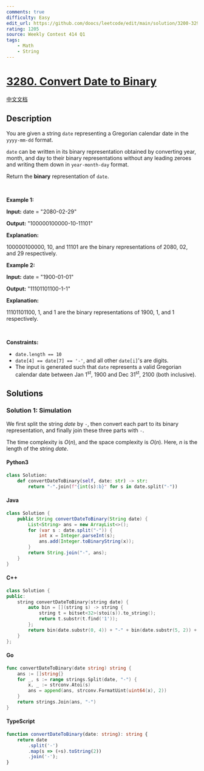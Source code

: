 ```yaml
---
comments: true
difficulty: Easy
edit_url: https://github.com/doocs/leetcode/edit/main/solution/3200-3299/3280.Convert%20Date%20to%20Binary/README_EN.md
rating: 1205
source: Weekly Contest 414 Q1
tags:
    - Math
    - String
---
```


<!-- problem:start -->

# [3280. Convert Date to Binary](https://leetcode.com/problems/convert-date-to-binary)

[中文文档](/solution/3200-3299/3280.Convert%20Date%20to%20Binary/README.md)

## Description

<!-- description:start -->

<p>You are given a string <code>date</code> representing a Gregorian calendar date in the <code>yyyy-mm-dd</code> format.</p>

<p><code>date</code> can be written in its binary representation obtained by converting year, month, and day to their binary representations without any leading zeroes and writing them down in <code>year-month-day</code> format.</p>

<p>Return the <strong>binary</strong> representation of <code>date</code>.</p>

<p>&nbsp;</p>
<p><strong class="example">Example 1:</strong></p>

<div class="example-block">
<p><strong>Input:</strong> <span class="example-io">date = &quot;2080-02-29&quot;</span></p>

<p><strong>Output:</strong> <span class="example-io">&quot;100000100000-10-11101&quot;</span></p>

<p><strong>Explanation:</strong></p>

<p><span class="example-io">100000100000, 10, and 11101 are the binary representations of 2080, 02, and 29 respectively.</span></p>
</div>

<p><strong class="example">Example 2:</strong></p>

<div class="example-block">
<p><strong>Input:</strong> <span class="example-io">date = &quot;1900-01-01&quot;</span></p>

<p><strong>Output:</strong> <span class="example-io">&quot;11101101100-1-1&quot;</span></p>

<p><strong>Explanation:</strong></p>

<p><span class="example-io">11101101100, 1, and 1 are the binary representations of 1900, 1, and 1 respectively.</span></p>
</div>

<p>&nbsp;</p>
<p><strong>Constraints:</strong></p>

<ul>
	<li><code>date.length == 10</code></li>
	<li><code>date[4] == date[7] == &#39;-&#39;</code>, and all other <code>date[i]</code>&#39;s are digits.</li>
	<li>The input is generated such that <code>date</code> represents a valid Gregorian calendar date between Jan 1<sup>st</sup>, 1900 and Dec 31<sup>st</sup>, 2100 (both inclusive).</li>
</ul>

<!-- description:end -->

## Solutions

<!-- solution:start -->

### Solution 1: Simulation

We first split the string $\textit{date}$ by `-`, then convert each part to its binary representation, and finally join these three parts with `-`.

The time complexity is $O(n)$, and the space complexity is $O(n)$. Here, $n$ is the length of the string $\textit{date}$.

<!-- tabs:start -->

#### Python3

```python
class Solution:
    def convertDateToBinary(self, date: str) -> str:
        return "-".join(f"{int(s):b}" for s in date.split("-"))
```

#### Java

```java
class Solution {
    public String convertDateToBinary(String date) {
        List<String> ans = new ArrayList<>();
        for (var s : date.split("-")) {
            int x = Integer.parseInt(s);
            ans.add(Integer.toBinaryString(x));
        }
        return String.join("-", ans);
    }
}
```

#### C++

```cpp
class Solution {
public:
    string convertDateToBinary(string date) {
        auto bin = [](string s) -> string {
            string t = bitset<32>(stoi(s)).to_string();
            return t.substr(t.find('1'));
        };
        return bin(date.substr(0, 4)) + "-" + bin(date.substr(5, 2)) + "-" + bin(date.substr(8, 2));
    }
};
```

#### Go

```go
func convertDateToBinary(date string) string {
	ans := []string{}
	for _, s := range strings.Split(date, "-") {
		x, _ := strconv.Atoi(s)
		ans = append(ans, strconv.FormatUint(uint64(x), 2))
	}
	return strings.Join(ans, "-")
}
```

#### TypeScript

```ts
function convertDateToBinary(date: string): string {
    return date
        .split('-')
        .map(s => (+s).toString(2))
        .join('-');
}
```

<!-- tabs:end -->

<!-- solution:end -->

<!-- problem:end -->
